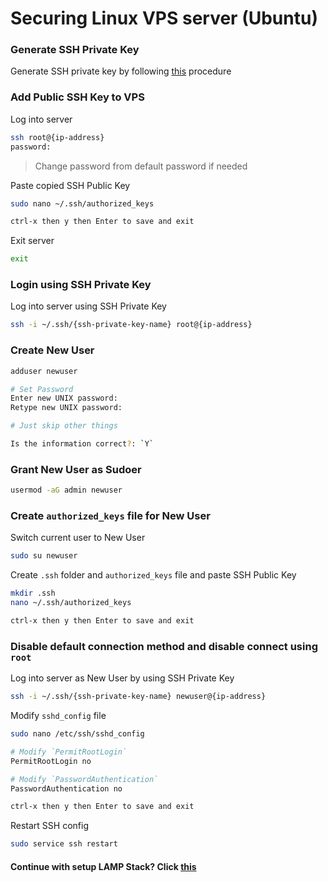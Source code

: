 # Securing  Linux VPS server (Ubuntu)
### Generate SSH Private Key
Generate SSH private key by following [this](https://github.com/Haqimzuhari/Haqimzuhari/blob/master/generate-ssh-private-key.md) procedure
### Add Public SSH Key to VPS
Log into server
```bash
ssh root@{ip-address}
password:
```

> Change password from default password if needed

Paste copied SSH Public Key
```bash
sudo nano ~/.ssh/authorized_keys

ctrl-x then y then Enter to save and exit
```
Exit server
```bash
exit
```
### Login using SSH Private Key
Log into server using SSH Private Key
```bash
ssh -i ~/.ssh/{ssh-private-key-name} root@{ip-address}
```
### Create New User
```bash
adduser newuser

# Set Password
Enter new UNIX password:
Retype new UNIX password:

# Just skip other things

Is the information correct?: `Y`
```
### Grant New User as Sudoer
```bash
usermod -aG admin newuser
```
### Create `authorized_keys` file for New User
Switch current user to New User
```bash
sudo su newuser
```
Create `.ssh` folder and `authorized_keys` file and paste SSH Public Key
```bash
mkdir .ssh
nano ~/.ssh/authorized_keys

ctrl-x then y then Enter to save and exit
```
### Disable default connection method and disable connect using `root` 
Log into server as New User by using SSH Private Key
```bash
ssh -i ~/.ssh/{ssh-private-key-name} newuser@{ip-address}
```
Modify `sshd_config` file
```bash
sudo nano /etc/ssh/sshd_config
```
```bash
# Modify `PermitRootLogin`
PermitRootLogin no

# Modify `PasswordAuthentication`
PasswordAuthentication no

ctrl-x then y then Enter to save and exit
```
Restart SSH config
```bash
sudo service ssh restart
```

#### Continue with setup LAMP Stack? Click [this](https://github.com/Haqimzuhari/Haqimzuhari/blob/master/ubuntu-lamp-stack-terminal.md)